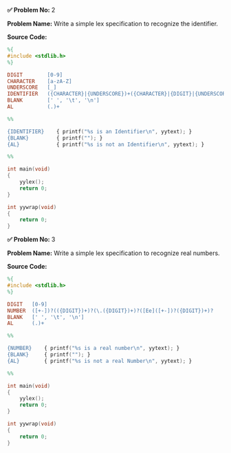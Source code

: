 **✅ Problem No:** 2  

**Problem Name:** Write a simple lex specification to recognize the identifier.

**Source Code:**  

```lex
%{
#include <stdlib.h>
%}

DIGIT        [0-9]
CHARACTER    [a-zA-Z]
UNDERSCORE   [_]
IDENTIFIER   ({CHARACTER}|{UNDERSCORE})+({CHARACTER}|{DIGIT}|{UNDERSCORE})*
BLANK        [' ', '\t', '\n']
AL           (.)+

%%

{IDENTIFIER}    { printf("%s is an Identifier\n", yytext); }
{BLANK}         { printf(""); }
{AL}            { printf("%s is not an Identifier\n", yytext); }

%%

int main(void)
{
    yylex();
    return 0;
}

int yywrap(void)
{
    return 0;
}
```

**✅ Problem No:** 3  

**Problem Name:** Write a simple lex specification to recognize real numbers.

**Source Code:**  

```lex
%{
#include <stdlib.h>
%}

DIGIT   [0-9]
NUMBER  ([+-])?(({DIGIT})+)?(\.({DIGIT})+)?([Ee]([+-])?({DIGIT})+)?
BLANK   [' ', '\t', '\n']
AL      (.)+

%%

{NUMBER}    { printf("%s is a real number\n", yytext); }
{BLANK}     { printf(""); }
{AL}        { printf("%s is not a real Number\n", yytext); }

%%

int main(void)
{
    yylex();
    return 0;
}

int yywrap(void)
{
    return 0;
}
```

